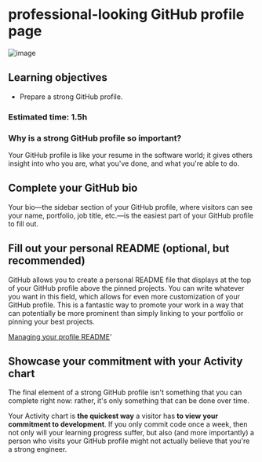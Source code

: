 # professional-looking GitHub profile page
![image](https://user-images.githubusercontent.com/78906545/204125153-153cad34-0d72-4c71-ba24-078b97fda0df.png)

## Learning objectives

- Prepare a strong GitHub profile.

### **Estimated time**: 1.5h

### Why is a strong GitHub profile so important?

Your GitHub profile is like your resume in the software world; it gives others insight into who you are, what you've done, and what you're able to do.

## Complete your GitHub bio

Your bio—the sidebar section of your GitHub profile, where visitors can see your name, portfolio, job title, etc.—is the easiest part of your GitHub profile to fill out.

## Fill out your personal README (optional, but recommended)

GitHub allows you to create a personal README file that displays at the top of your GitHub profile above the pinned projects. You can write whatever you want in this field, which allows for even more customization of your GitHub profile. This is a fantastic way to promote your work in a way that can potentially be more prominent than simply linking to your portfolio or pinning your best projects.

[Managing your profile README](https://docs.github.com/en/account-and-profile/setting-up-and-managing-your-github-profile/customizing-your-profile/managing-your-profile-readme)'

## Showcase your commitment with your Activity chart

The final element of a strong GitHub profile isn't something that you can complete right now: rather, it's only something that can be done over time.

Your Activity chart is **the quickest way** a visitor has **to view** **your commitment to development**. If you only commit code once a week, then not only will your learning progress suffer, but also (and more importantly) a person who visits your GitHub profile might not actually believe that you're a strong engineer.
